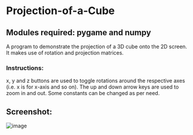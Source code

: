 # Projection-of-a-Cube

## Modules required: pygame and numpy

A program to demonstrate the projection of a 3D cube onto the 2D screen. It makes use of rotation and projection matrices.

### Instructions:

x, y and z buttons are used to toggle rotations around the respective axes (i.e. x is for x-axis and so on). The up and down arrow keys are used to zoom in and out. Some constants can be changed as per need.

## Screenshot:

![image](https://user-images.githubusercontent.com/84128922/136689533-14314a86-6865-47d9-8f67-e61dfab6510d.png)
